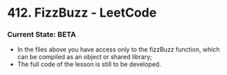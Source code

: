 # 412. FizzBuzz - LeetCode

### Current State: BETA
- In the files above you have access only to the fizzBuzz function, which can be compiled as an object or shared library;
- The full code of the lesson is still to be developed.

